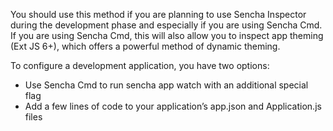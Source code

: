 You should use this method if you are planning to use Sencha Inspector during the development phase and especially if you are using Sencha Cmd. If you are using Sencha Cmd, this will also allow you to inspect app theming (Ext JS 6+), which offers a powerful method of dynamic theming.

To configure a development application, you have two options:

- Use Sencha Cmd to run sencha app watch with an additional special flag
- Add a few lines of code to your application’s app.json and Application.js files